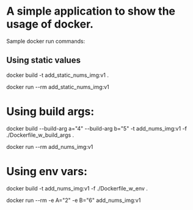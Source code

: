 # A simple application to show the usage of docker.

Sample docker run commands:

## Using static values
docker build -t add_static_nums_img:v1 . 

docker run --rm add_static_nums_img:v1

# Using build args: 
docker build --build-arg a="4" --build-arg b="5" -t add_nums_img:v1 -f ./Dockerfile_w_build_args .

docker run --rm add_nums_img:v1  

# Using env vars: 
docker build -t add_nums_img:v1 -f ./Dockerfile_w_env .

docker run --rm -e A="2" -e B="6" add_nums_img:v1 